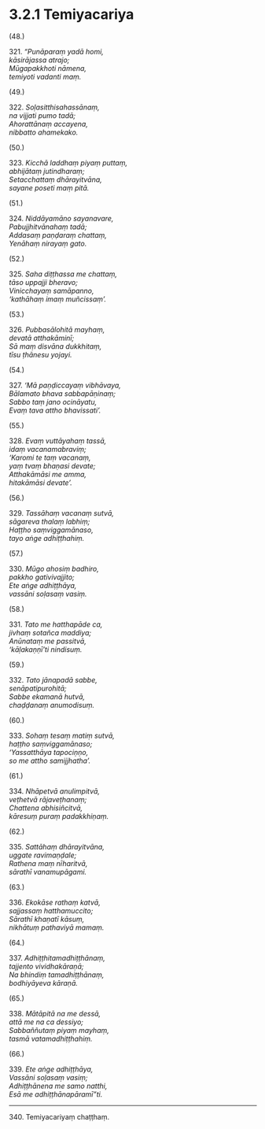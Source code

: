 # 3.2.1 Temiyacariya

(48.)

321\. _“Punāparaṃ yadā homi,_  
_kāsirājassa atrajo;_  
_Mūgapakkhoti nāmena,_  
_temiyoti vadanti maṃ._  

(49.)

322\. _Soḷasitthisahassānaṃ,_  
_na vijjati pumo tadā;_  
_Ahorattānaṃ accayena,_  
_nibbatto ahamekako._  

(50.)

323\. _Kicchā laddhaṃ piyaṃ puttaṃ,_  
_abhijātaṃ jutindharaṃ;_  
_Setacchattaṃ dhārayitvāna,_  
_sayane poseti maṃ pitā._  

(51.)

324\. _Niddāyamāno sayanavare,_  
_Pabujjhitvānahaṃ tadā;_  
_Addasaṃ paṇḍaraṃ chattaṃ,_  
_Yenāhaṃ nirayaṃ gato._  

(52.)

325\. _Saha diṭṭhassa me chattaṃ,_  
_tāso uppajji bheravo;_  
_Vinicchayaṃ samāpanno,_  
_‘kathāhaṃ imaṃ muñcissaṃ’._  

(53.)

326\. _Pubbasālohitā mayhaṃ,_  
_devatā atthakāminī;_  
_Sā maṃ disvāna dukkhitaṃ,_  
_tīsu ṭhānesu yojayi._  

(54.)

327\. _‘Mā paṇḍiccayaṃ vibhāvaya,_  
_Bālamato bhava sabbapāṇinaṃ;_  
_Sabbo taṃ jano ocināyatu,_  
_Evaṃ tava attho bhavissati’._  

(55.)

328\. _Evaṃ vuttāyahaṃ tassā,_  
_idaṃ vacanamabraviṃ;_  
_‘Karomi te taṃ vacanaṃ,_  
_yaṃ tvaṃ bhaṇasi devate;_  
_Atthakāmāsi me amma,_  
_hitakāmāsi devate’._  

(56.)

329\. _Tassāhaṃ vacanaṃ sutvā,_  
_sāgareva thalaṃ labhiṃ;_  
_Haṭṭho saṃviggamānaso,_  
_tayo aṅge adhiṭṭhahiṃ._  

(57.)

330\. _Mūgo ahosiṃ badhiro,_  
_pakkho gativivajjito;_  
_Ete aṅge adhiṭṭhāya,_  
_vassāni soḷasaṃ vasiṃ._  

(58.)

331\. _Tato me hatthapāde ca,_  
_jivhaṃ sotañca maddiya;_  
_Anūnataṃ me passitvā,_  
_‘kāḷakaṇṇī’ti nindisuṃ._  

(59.)

332\. _Tato jānapadā sabbe,_  
_senāpatipurohitā;_  
_Sabbe ekamanā hutvā,_  
_chaḍḍanaṃ anumodisuṃ._  

(60.)

333\. _Sohaṃ tesaṃ matiṃ sutvā,_  
_haṭṭho saṃviggamānaso;_  
_‘Yassatthāya tapociṇṇo,_  
_so me attho samijjhatha’._  

(61.)

334\. _Nhāpetvā anulimpitvā,_  
_veṭhetvā rājaveṭhanaṃ;_  
_Chattena abhisiñcitvā,_  
_kāresuṃ puraṃ padakkhiṇaṃ._  

(62.)

335\. _Sattāhaṃ dhārayitvāna,_  
_uggate ravimaṇḍale;_  
_Rathena maṃ nīharitvā,_  
_sārathī vanamupāgami._  

(63.)

336\. _Ekokāse rathaṃ katvā,_  
_sajjassaṃ hatthamuccito;_  
_Sārathī khaṇatī kāsuṃ,_  
_nikhātuṃ pathaviyā mamaṃ._  

(64.)

337\. _Adhiṭṭhitamadhiṭṭhānaṃ,_  
_tajjento vividhakāraṇā;_  
_Na bhindiṃ tamadhiṭṭhānaṃ,_  
_bodhiyāyeva kāraṇā._  

(65.)

338\. _Mātāpitā na me dessā,_  
_attā me na ca dessiyo;_  
_Sabbaññutaṃ piyaṃ mayhaṃ,_  
_tasmā vatamadhiṭṭhahiṃ._  

(66.)

339\. _Ete aṅge adhiṭṭhāya,_  
_Vassāni soḷasaṃ vasiṃ;_  
_Adhiṭṭhānena me samo natthi,_  
_Esā me adhiṭṭhānapāramī”ti._  

---

340\. Temiyacariyaṃ chaṭṭhaṃ.
